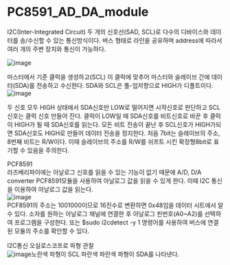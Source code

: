 # PC8591_AD_DA_module

I2C(Inter-Integrated Circuit)
두 개의 신호선(SAD, SCL)로 다수의 디바이스와 데이터를 송/수신할 수 있는 통신방식이다. 버스 형태로 라인을 공유하며 address에 따라서 여러 개의 주변 장치와 통신이 가능하다.    

![image](https://user-images.githubusercontent.com/98154707/153010726-b5688836-08f7-424a-818c-1cfda4cb290a.png)   

마스터에서 기준 클럭을 생성하고(SCL) 이 클럭에 맞추어 마스터와 슬레이브 간에 데이터(SDA)를 전송하고 수신한다. SDA와 SCL은 풀-업저항으로 HIGH가 디폴트이다.   
![image](https://user-images.githubusercontent.com/98154707/153011078-50ed40f6-7410-41be-87e0-207167d1ca10.png)   

두 신호 모두 HIGH 상태에서 SDA신호만 LOW로 떨어지면 시작신호로 판단하고 SCL신호는 클럭 신호 만들어 진다. 클럭이 LOW일 때 SDA신호를 비트신호로 바꾼 후 클럭이 HIGH가 될 때 SDA신호를 읽는다. 모든 비트 전송이 끝난 후 SCL신호가 HIGH가되면 SDA신호도 HIGH로 만들어 데이터 전송을 정지한다. 처음 7bit는 슬레이브의 주소, 8번째 비트는 R/W이다. 이때 슬레이브의 주소를 R/W를 쉬프트 시킨 확장형8bit로 표기할 수 있음을 주의한다.   


PCF8591   
라즈베리파이에는 아날로그 신호를 읽을 수 있는 기능이 없기 때문에 A/D, D/A converter PCF8591모듈을 사용하여 아날로그 값을 읽을 수 있게 한다. 이때 I2C 통신을 이용하여 아날로그 값을 읽는다.    
![image](https://user-images.githubusercontent.com/98154707/153011587-4e765360-0ef0-4214-97b5-400e181bd1f7.png)   
PCF8591의 주소는 1001000이므로 16진수로 변환하면 0x48임을 데이터 시트에서 알 수 있다. 소자를 원하는 아날로그 채널에 연결한 후 아날로그 핀번호(A0~A2)를 선택하여 프로그램을 구성한다. 또는 $sudo i2cdetect -y 1 명령어를 사용하여 버스에 연결된 모듈의 주소를 확인할 수 있다.    



I2C통신 오실로스코프로 파형 관찰   
![image](https://user-images.githubusercontent.com/98154707/153013354-843612c4-b070-4e2e-b550-6eadf1688869.png)노란색 파형이 SCL 파란색 파란색 파형이 SDA를 나타낸다.
